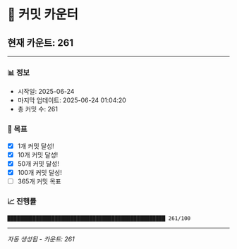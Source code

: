 # 🔢 커밋 카운터

## 현재 카운트: 261

---

### 📊 정보
- 시작일: 2025-06-24
- 마지막 업데이트: 2025-06-24 01:04:20
- 총 커밋 수: 261

### 🎯 목표
- [x] 1개 커밋 달성!
- [x] 10개 커밋 달성!
- [x] 50개 커밋 달성!
- [x] 100개 커밋 달성!
- [ ] 365개 커밋 목표

### 📈 진행률
```
██████████████████████████████████████████████████ 261/100
```

---
*자동 생성됨 - 카운트: 261*
